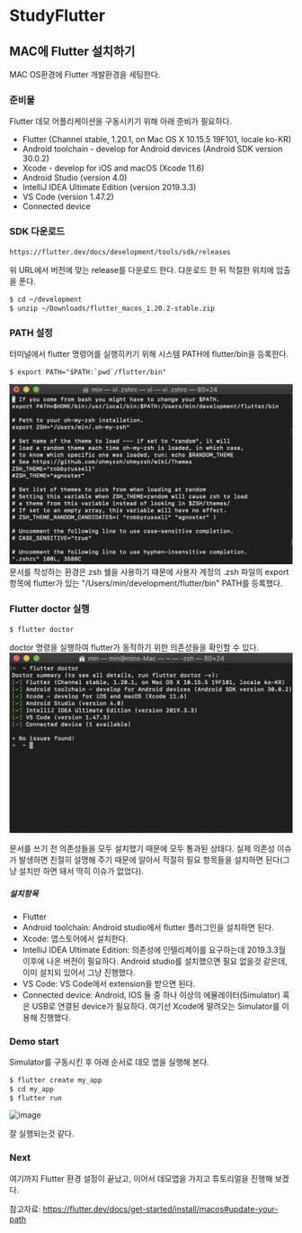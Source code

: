 # StudyFlutter


## MAC에 Flutter 설치하기

MAC OS환경에 Flutter 개발환경을 세팅한다.

### 준비물

Flutter 데모 어플리케이션을 구동시키기 위해 아래 준비가 필요하다.

* Flutter (Channel stable, 1.20.1, on Mac OS X 10.15.5 19F101, locale ko-KR)
* Android toolchain - develop for Android devices (Android SDK version 30.0.2)
* Xcode - develop for iOS and macOS (Xcode 11.6)
* Android Studio (version 4.0)
* IntelliJ IDEA Ultimate Edition (version 2019.3.3)
* VS Code (version 1.47.2)
* Connected device



### SDK 다운로드

~~~
https://flutter.dev/docs/development/tools/sdk/releases
~~~

위 URL에서 버전에 맞는 release를 다운로드 한다.
댜운로드 한 뒤 적절한 위치에 압출을 푼다.

~~~
$ cd ~/development
$ unzip ~/Downloads/flutter_macos_1.20.2-stable.zip
~~~

### PATH 설정

터미널에서 flutter 명령어를 실행히키기 위해 시스템 PATH에 flutter/bin을 등록한다.
~~~
$ export PATH="$PATH:`pwd`/flutter/bin"
~~~
![image](./images/zshrc_export.png)
문서를 작성하는 환경은 zsh 쉘을 사용하기 때문에 사용자 계정의 .zsh 파일의 export항목에 flutter가 있는 "/Users/min/development/flutter/bin" PATH를 등록했다.

### Flutter doctor 실행

~~~
$ flutter doctor 
~~~
doctor 명령을 실행하여 flutter가 동작하기 위한 의존성들을 확인할 수 있다.
![image](./images/flutter_doctor.png)

문서를 쓰기 전 의존성들을 모두 설치했기 때문에 모두 통과된 상태다.
실제 의존성 이슈가 발생하면 친절히 설명해 주기 때문에 알아서 적절히 필요 항목들을 설치하면 된다(그냥 설치만 하면 돼서 딱히 이슈가 없었다).

##### 설치항목
- Flutter 
- Android toolchain: Android studio에서 flutter 플러그인을 설치하면 된다.
- Xcode: 앱스토어에서 설치한다.
- IntelliJ IDEA Ultimate Edition: 의존성에 인텔리제이를 요구하는데 2019.3.3월 이후에 나온 버전이 필요하다. Android studio를 설치했으면 필요 없을것 같은데, 이미 설치되 있어서 그냥 진행했다.
- VS Code: VS Code에서 extension을 받으면 된다.
- Connected device: Android, IOS 둘 중 하나 이상의 에뮬레이터(Simulator) 혹은 USB로 연결된 device가 필요하다. 여기선 Xcode에 딸려오는 Simulator를 이용해 진행했다.


### Demo start

Simulator를 구동시킨 후 아래 순서로 데모 앱을 실행해 본다.
~~~
$ flutter create my_app
$ cd my_app
$ flutter run
~~~

![image](./images/Demo_app_launch.png=50x150)

잘 실행되는것 같다.

### Next

여기까지 Flutter 환경 설정이 끝났고, 이어서 데모앱을 가지고 튜토리얼을 진행해 보겠다.


참고자료: https://flutter.dev/docs/get-started/install/macos#update-your-path
 
 
